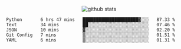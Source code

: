 <!-- <h1 align="center">Hello 👋 </h3> -->

<p align="center">
  <img src="https://github-readme-stats.vercel.app/api?username=syeehyn&hide=stars,prs,issues,contribs&count_private=true&hide_title=true" alt="github stats" />
</p>

<!--START_SECTION:waka-->
```text
Python       6 hrs 47 mins   █████████████████████▓░░░   87.33 % 
Text         34 mins         ██░░░░░░░░░░░░░░░░░░░░░░░   07.46 % 
JSON         10 mins         ▓░░░░░░░░░░░░░░░░░░░░░░░░   02.20 % 
Git Config   7 mins          ▒░░░░░░░░░░░░░░░░░░░░░░░░   01.51 % 
YAML         6 mins          ▒░░░░░░░░░░░░░░░░░░░░░░░░   01.31 % 
```
<!--END_SECTION:waka-->
